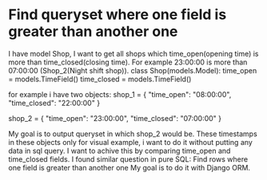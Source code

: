 
# Find queryset where one field is greater than another one

I have model Shop, I want to get all shops which time_open(opening time) is more than time_closed(closing time). For example 23:00:00 is more than 07:00:00 (Shop_2(Night shift shop)).
class Shop(models.Model):
    time_open = models.TimeField()
    time_closed = models.TimeField()

for example i have two objects:
shop_1 = {
    "time_open": "08:00:00",
    "time_closed": "22:00:00"
}

shop_2 = {
    "time_open": "23:00:00",
    "time_closed": "07:00:00"
}

My goal is to output queryset in which shop_2 would be.
These timestamps in these objects only for visual example, i want to do it without putting any data in sql query. I want to achive this by comparing time_open and time_closed fields.
I found similar question in pure SQL:
Find rows where one field is greater than another one
My goal is to do it with Django ORM.

        